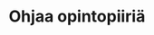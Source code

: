 ---
title: Ohjaa opintopiiriä
welcome: 'Suomen eOppimiskeskus ry tuo opintopiirit Suomeen vuonna 2020!


  Opintopiirit ovat ryhmiä, joissa opiskellaan yhdessä, ja joissa opiskeltavat aiheet
  valikoituvat osallistujien kiinnostuksen mukaan. Opintopiirillä on ohjaaja, jonka
  ei kuitenkaan tarvitse olla aiheen asiantuntija tai opettaja. Pienellä harjoituksella
  kuka tahansa voi toimia opintopiirin ohjaajana.


  Jos kiinnostuit, tutustu alla oleviin materiaaleihin ja ota yhteyttä!'
resources_title: Ohjaajien materiaalipankki
resources:
- title: Kurssit
  image: /assets/img/courses.gif
  url: /courses
- title: Ohjaajien keskustelualue
  image: /assets/img/discourse.png
  url: https://community.p2pu.org
  tag: forum
- title: Lisämateriaaleja ohjaajille (englanniksi)
  image: /assets/img/p2pu.jpeg
  url: https://www.p2pu.org/en/facilitate
layout: facilitate
bundles:
- style
---